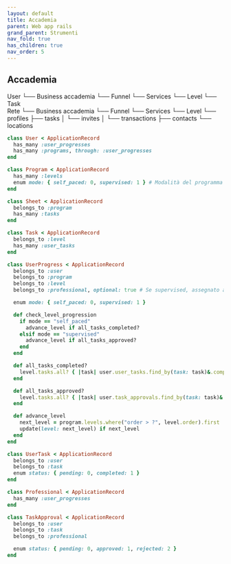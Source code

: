 ```yaml
---
layout: default
title: Accademia
parent: Web app rails
grand_parent: Strumenti 
nav_fold: true
has_children: true
nav_order: 5
---
```



## Accademia 

User
└── Business accademia
      └── Funnel
            └── Services
                └── Level
                      └── Task       
Rete 
  └── Business accademia
        └── Funnel
              └── Services
                   └── Level
     └── profiles 
          ├── tasks
          │     └── invites
          │            └── transactions
          ├──  contacts
          └── locations

```rb
class User < ApplicationRecord
  has_many :user_progresses
  has_many :programs, through: :user_progresses
end

class Program < ApplicationRecord
  has_many :levels
  enum mode: { self_paced: 0, supervised: 1 } # Modalità del programma
end

class Sheet < ApplicationRecord
  belongs_to :program
  has_many :tasks
end

class Task < ApplicationRecord
  belongs_to :level
  has_many :user_tasks
end

class UserProgress < ApplicationRecord
  belongs_to :user
  belongs_to :program
  belongs_to :level
  belongs_to :professional, optional: true # Se supervised, assegnato a un professionista

  enum mode: { self_paced: 0, supervised: 1 }

  def check_level_progression
    if mode == "self_paced"
      advance_level if all_tasks_completed?
    elsif mode == "supervised"
      advance_level if all_tasks_approved?
    end
  end

  def all_tasks_completed?
    level.tasks.all? { |task| user.user_tasks.find_by(task: task)&.completed? }
  end

  def all_tasks_approved?
    level.tasks.all? { |task| user.task_approvals.find_by(task: task)&.approved? }
  end

  def advance_level
    next_level = program.levels.where("order > ?", level.order).first
    update(level: next_level) if next_level
  end
end

class UserTask < ApplicationRecord
  belongs_to :user
  belongs_to :task
  enum status: { pending: 0, completed: 1 }
end

class Professional < ApplicationRecord
  has_many :user_progresses
end

class TaskApproval < ApplicationRecord
  belongs_to :user
  belongs_to :task
  belongs_to :professional

  enum status: { pending: 0, approved: 1, rejected: 2 }
end

```